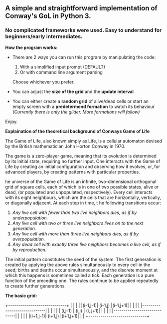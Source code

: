 ## A simple and straightforward implementation of Conway's GoL in Python 3.
### No complicated frameworks were used. Easy to understand for beginners/early intermediates.

**How the program works:**
- There are 2 ways you can run this program by manipulating the code: 
  1. With a simplified input prompt (DEFAULT) 
  2. Or with command line argument parsing

  Choose whichever you prefer.

- You can adjust the **size of the grid** and the **update interval** 
- You can either create a **random grid** of alive/dead cells or start
  an empty screen with a **predetermend formation** to watch its behaviour
  *(Currently there is only the glider. More formations will follow)*
  
 Enjoy.

**Explaination of the theoretical background of Conways Game of Life**

The Game of Life, also known simply as Life, is a cellular automaton 
devised by the British mathematician John Horton Conway in 1970.

The game is a zero-player game, meaning that its evolution is determined 
by its initial state, requiring no further input. One interacts with the 
Game of Life by creating an initial configuration and observing how it 
evolves, or, for advanced players, by creating patterns with particular
properties.

he universe of the Game of Life is an infinite, two-dimensional 
orthogonal grid of square cells, each of which is in one of two 
possible states, alive or dead, (or populated and unpopulated, respectively).
Every cell interacts with its eight neighbours, which are the cells that 
are horizontally, vertically, or diagonally adjacent. At each step in time, t
he following transitions occur:

1. *Any live cell with fewer than two live neighbors dies, as if by underpopulation.*
2. *Any live cell with two or three live neighbors lives on to the next generation.*
3. *Any live cell with more than three live neighbors dies, as if by overpopulation.*
4. *Any dead cell with exactly three live neighbors becomes a live cell, as if by reproduction.*

The initial pattern constitutes the seed of the system. The first generation is created by 
applying the above rules simultaneously to every cell in the seed; births and deaths occur 
simultaneously, and the discrete moment at which this happens is sometimes called a tick. 
Each generation is a pure function of the preceding one.
The rules continue to be applied repeatedly to create further generations.


**The basic grid:**

+-----------------------------+
|         |         |         |
|(i-1,j-1)| (i-1,j) |(i-1,j+1)|
|         |         |         |
|-----------------------------|
|         |         |         |
| (i,j-1) |  (i,j)  | (i, j+1)|
|         |         |         |
|-----------------------------|
|         |         |         |
|(i+1,j-1)| (i+1,j) |(i+1,j+1)|
|                             |
+-----------------------------+

